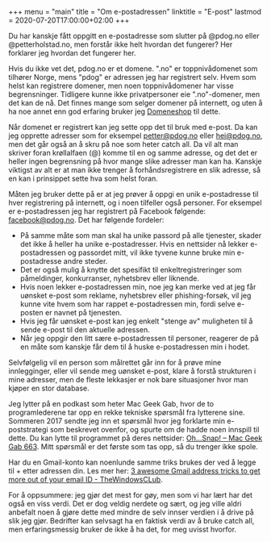 +++
menu = "main"
title = "Om e-postadressen"
linktitle = "E-post"
lastmod = 2020-07-20T17:00:00+02:00
+++

Du har kanskje fått oppgitt en e-postadresse som slutter på @pdog.no eller
@petterholstad.no, men forstår ikke helt hvordan det fungerer? Her forklarer
jeg hvordan det fungerer her.

Hvis du ikke vet det, pdog.no er et domene. ".no" er toppnivådomenet som
tilhører Norge, mens "pdog" er adressen jeg har registrert selv. Hvem som
helst kan registrere domener, men noen toppnivådomener har visse
begrensninger. Tidligere kunne ikke privatpersoner eie ".no"-domener, men det
kan de nå. Det finnes mange som selger domener på internett, og uten å ha noe
annet enn god erfaring bruker jeg [Domeneshop](https://domene.shop) til
dette.

Når domenet er registrert kan jeg sette opp det til bruk med e-post. Da kan
jeg opprette adresser som for eksempel petter@pdog.no eller hei@pdog.no, men
det går også an å skru på noe som heter catch all. Da vil alt man skriver
foran krøllalfaen (@) komme til en og samme adresse, og det det er heller
ingen begrensning på hvor mange slike adresser man kan ha. Kanskje viktigst
av alt er at man ikke trenger å forhåndsregistrere en slik adresse, så en kan
i prinsippet sette hva som helst foran.

Måten jeg bruker dette på er at jeg prøver å oppgi en unik e-postadresse til
hver registrering på internett, og i noen tilfeller også personer. For
eksempel er e-postadressen jeg har registrert på Facebook følgende:
facebook@pdog.no. Det har følgende fordeler:

- På samme måte som man skal ha unike passord på alle tjenester, skader det
  ikke å heller ha unike e-postadresser. Hvis en nettsider nå lekker
  e-postadressen og passordet mitt, vil ikke tyvene kunne bruke min
  e-postadresse andre steder.
- Det er også mulig å knytte det spesifikt til enkeltregistreringer som
  påmeldinger, konkurranser, nyhetsbrev eller liknende.
- Hvis noen lekker e-postadressen min, noe jeg kan merke ved at jeg får
  uønsket e-post som reklame, nyhetsbrev eller phishing-forsøk, vil jeg kunne
  vite hvem som har rappet e-postadressen min, fordi selve e-posten er navnet
  på tjenesten.
- Hvis jeg får uønsket e-post kan jeg enkelt "stenge av" muligheten til å
  sende e-post til den aktuelle adressen.
- Når jeg oppgir den litt sære e-postadressen til personer, reagerer de på en
  måte som kanskje får dem til å huske e-postadressen min i hodet.

Selvfølgelig vil en person som målrettet går inn for å prøve mine innlegginger,
eller vil sende meg uønsket e-post, klare å forstå strukturen i mine adresser,
men de fleste lekkasjer er nok bare situasjoner hvor man kjøper en stor
database.

Jeg lytter på en podkast som heter Mac Geek Gab, hvor de to programlederene tar
opp en rekke tekniske spørsmål fra lytterene sine. Sommeren 2017 sendte jeg inn
et spørsmål hvor jeg forklarte min e-poststrategi som beskrevet ovenfor, og
spurte om de hadde noen innspill til dette. Du kan lytte til programmet på
deres nettsider: [Oh…Snap! – Mac Geek Gab 663][macobserver]. Mitt spørsmål er
det første som tas opp, så du trenger ikke spole.

Har du en Gmail-konto kan noenlunde samme triks brukes der ved å legge til +
etter adressen din. Les mer her: [3 awesome Gmail address tricks to get more
out of your email ID - TheWindowsCLub][thewindowsclub].

For å oppsummere: jeg gjør det mest for gøy, men som vi har lært har det også
en viss verdi. Det er dog veldig nerdete og sært, og jeg ville aldri anbefalt
noen å gjøre dette med mindre de selv innser verdien i å drive på slik jeg
gjør. Bedrifter kan selvsagt ha en faktisk verdi av å bruke catch all, men
erfaringsmessig bruker de ikke å ha det, for meg uvisst hvorfor.

[macobserver]: https://www.macobserver.com/podcasts/macgeekgab-663/
[thewindowsclub]: https://www.thewindowsclub.com/gmail-address-tricks
